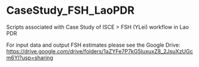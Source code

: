 # CaseStudy_FSH_LaoPDR
Scripts associated with Case Study of ISCE > FSH (YLei) workflow in Lao PDR

For input data and output FSH estimates please see the Google Drive: https://drive.google.com/drive/folders/1aZYFe7P7kG5luxuxZ8_2JsuXzUGcm6Yl?usp=sharing
